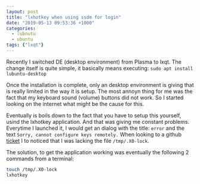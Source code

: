 ```yaml
---
layout: post
title: "lxhotkey when using ssdm for login"
date: "2019-05-13 09:53:36 +1000"
categories:
  - lubnutu
  - ubuntu
tags: {"lxqt"}
---
```

Recently I switched DE (desktop environment) from Plasma to lxqt. The change itself is quite simple, it basically means executing: `sudo apt install lubuntu-desktop`

Once the installation is complete, only an desktop environment is giving that is really limited in the way it is setup. The most annoyn thing for me was the fact that my keyboard sound (volume) buttons did not work. So I started looking on the internet what might be the cause for this.

Eventually is boils down to the fact that you have to setup this yourself, usind the lxhotkey application. And that was giving me constant problems.
Everytime I launched it, I would get an dialog with the title: `error` and the text `Sorry, cannot configure keys remotely.` When looking to a github [ticket](https://github.com/lxde/lxhotkey/issues/2) I to noticed that I was lacking the file `/tmp/.X0-lock`.

The solution, to get the application working was eventually the following 2 commands from a terminal:
~~~~ bash
touch /tmp/.X0-lock
lxhotkey
~~~~
